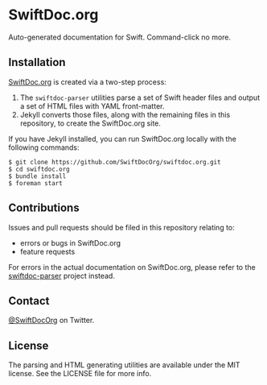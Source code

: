 # SwiftDoc.org

Auto-generated documentation for Swift. Command-click no more.

## Installation

[SwiftDoc.org](https://swiftdoc.org/) is created via a two-step process:

1. The `swiftdoc-parser` utilities parse a set of Swift header files
   and output a set of HTML files with YAML front-matter.
2. Jekyll converts those files,
   along with the remaining files in this repository,
   to create the SwiftDoc.org site.

If you have Jekyll installed,
you can run SwiftDoc.org locally with the following commands:

```terminal
$ git clone https://github.com/SwiftDocOrg/swiftdoc.org.git
$ cd swiftdoc.org
$ bundle install
$ foreman start
```

## Contributions

Issues and pull requests should be filed in this repository relating to:

- errors or bugs in SwiftDoc.org
- feature requests

For errors in the actual documentation on SwiftDoc.org,
please refer to the
[swiftdoc-parser](https://github.com/SwiftDocOrg/swiftdoc-parser)
project instead.

## Contact

[@SwiftDocOrg](https://twitter.com/SwiftDocOrg) on Twitter.

## License

The parsing and HTML generating utilities are available under the MIT license. See the LICENSE file for more info.
